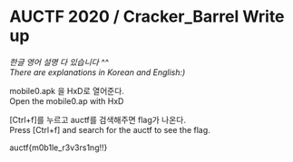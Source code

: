 AUCTF 2020 / Cracker_Barrel Write up
======================================
_한글 영어 설명 다 있습니다 ^^_   
_There are explanations in Korean and English:)_

mobile0.apk 을 HxD로 열어준다.   
Open the mobile0.ap with HxD

[Ctrl+f]를 누르고 auctf를 검색해주면 flag가 나온다.   
Press [Ctrl+f] and search for the auctf to see the flag.

auctf{m0b1le_r3v3rs1ng!!}

